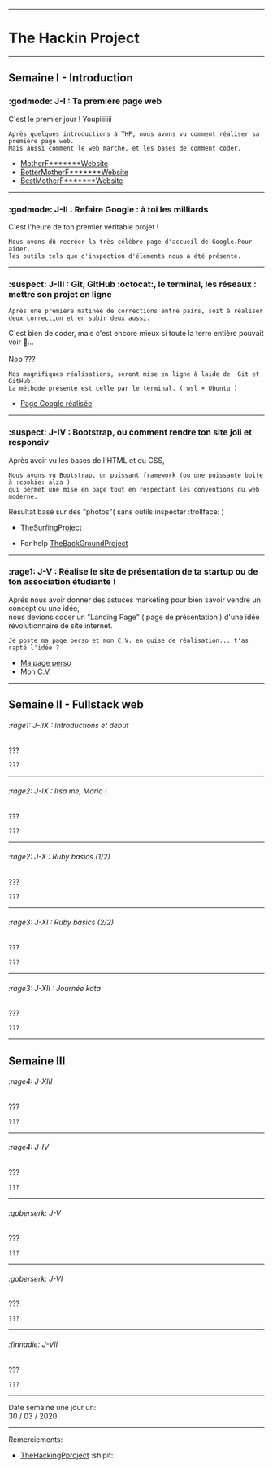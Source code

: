 -----------------------
# The Hackin Project #
-----------------------

## Semaine I - Introduction

### <span style="height:24px">:godmode: J-I : Ta première page web

C'est le premier jour ! Youpiiiiiii
```
Après quelques introductions à THP, nous avons vu comment réaliser sa première page web.
Mais aussi comment le web marche, et les bases de comment coder.
```
* [MotherF*******Website](https://github.com/nof4o4)
* [BetterMotherF*******Website](https://github.com/nof4o4)
* [BestMotherF*******Website](https://github.com/nof4o4)
-----------------------

### :godmode: J-II : Refaire Google : à toi les milliards

C'est l'heure de ton premier véritable projet ! 

```
Nous avons dû recréer la très célèbre page d'accueil de Google.Pour aider,
les outils tels que d'inspection d'éléments nous à été présenté.
```

-----------------------

### :suspect: J-III : Git, GitHub :octocat:, le terminal, les réseaux : mettre son projet en ligne

```
Après une première matinée de corrections entre pairs, soit à réaliser deux correction et en subir deux aussi.
```

C'est bien de coder, mais c'est encore mieux si toute la terre entière pouvait voir :eyes:...<br><br>Nop ???
```
Nos magnifiques réalisations, seront mise en ligne à laide de  Git et GitHub.
La méthode présenté est celle par le terminal. ( wsl + Ubuntu )
```

* [Page Google réalisée](https://jplemonias.github.io/thp/google/)
-----------------------

### :suspect: J-IV : Bootstrap, ou comment rendre ton site joli et responsiv

Après avoir vu les bases de l'HTML et du CSS,

```
Nous avons vu Bootstrap, un puissant framework (ou une puissante boite à :cookie: alza )
qui permet une mise en page tout en respectant les conventions du web moderne.
```

Résultat basé sur des "photos"( sans outils inspecter :trollface: )

* [TheSurfingProject](https://jplemonias.github.io/thp/bootstrap/)

* For help [TheBackGroundProject](https://jplemonias.github.io/thp/bootstrap/help.html)
-----------------------

### :rage1: J-V : Réalise le site de présentation de ta startup ou de ton association étudiante !

Aprés nous avoir donner des astuces marketing pour bien savoir vendre un concept ou une idée,<br>
nous devions coder un "Landing Page" ( page de présentation ) d'une idée révolutionnaire de site internet.

```
Je poste ma page perso et mon C.V. en guise de réalisation... t'as capté l'idée ?
```

* [Ma page perso](https://jplemonias.github.io/thp/bootstrap/help.html)
* [Mon C.V.](https://jplemonias.github.io/thp/bootstrap/help.html)
----------------------


## Semaine II - Fullstack web

###### :rage1: J-IIX : Introductions et début

???

```
???
```
-----------------------

###### :rage2: J-IX : Itsa me, Mario !

???

```
???
```
-----------------------

###### :rage2: J-X : Ruby basics (1/2)

???

```
???
```
-----------------------

###### :rage3: J-XI : Ruby basics (2/2)

???

```
???
```
-----------------------

###### :rage3: J-XII : Journée kata

???

```
???
```
----------------------

## Semaine III
###### :rage4: J-XIII

???

```
???
```
-----------------------

###### :rage4: J-IV

???

```
???
```
-----------------------

###### :goberserk: J-V

???

```
???
```
-----------------------

###### :goberserk: J-VI

???

```
???
```
-----------------------

###### :finnadie: J-VII

???

```
???
```
----------------------

Date semaine une jour un:<br>
30 / 03 / 2020

-----------------------

Remerciements:

* [TheHackingPproject](https://www.thehackingproject.org/) :shipit:
